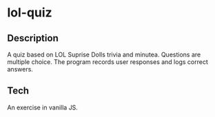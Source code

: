 # lol-quiz

## Description
A quiz based on LOL Suprise Dolls trivia and minutea. Questions are multiple choice. The program records user responses and logs correct answers.

## Tech
An exercise in vanilla JS.
